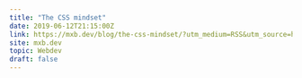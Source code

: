 ```yaml
---
title: "The CSS mindset"
date: 2019-06-12T21:15:00Z
link: https://mxb.dev/blog/the-css-mindset/?utm_medium=RSS&utm_source=hune
site: mxb.dev
topic: Webdev
draft: false
---
```

